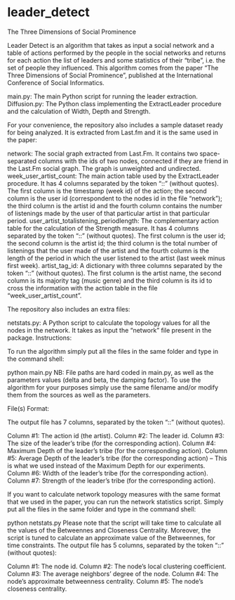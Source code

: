 # leader_detect
The Three Dimensions of Social Prominence

Leader Detect is an algorithm that takes as input a social network and a table of actions performed by the people in the social networks and returns for each action the list of leaders and some statistics of their “tribe”, i.e. the set of people they influenced. This algorithm comes from the paper “The Three Dimensions of Social Prominence”, published at the International Conference of Social Informatics.

  main.py: The main Python script for running the leader extraction.
  Diffusion.py: The Python class implementing the ExtractLeader procedure and the calculation of Width, Depth and Strength.

For your convenience, the repository also includes a sample dataset ready for being analyzed. It is extracted from Last.fm and it is the same used in the paper:

  network: The social graph extracted from Last.Fm. It contains two space-separated columns with the ids of two nodes, connected if they are friend in the Last.Fm social graph. The graph is unweighted and undirected.
  week_user_artist_count: The main action table used by the ExtractLeader procedure. It has 4 columns separated by the token “::” (without quotes). The first column is the timestamp (week id) of the action; the second column is the user id (correspondent to the nodes id in the file “network”); the third column is the artist id and the fourth column contains the number of listenings made by the user of that particular artist in that particular period.
  user_artist_totalistening_periodlength: The complementary action table for the calculation of the Strength measure. It has 4 columns separated by the token “::” (without quotes). The first column is the user id; the second column is the artist id; the third column is the total number of listenings that the user made of the artist and the fourth column is the length of the period in which the user listened to the artist (last week minus first week).
  artist_tag_id: A dictionary with three columns separated by the token “::” (without quotes). The first column is the artist name, the second column is its majority tag (music genre) and the third column is its id to cross the information with the action table in the file “week_user_artist_count”.

The repository also includes an extra files:

  netstats.py: A Python script to calculate the topology values for all the nodes in the network. It takes as input the “network” file present in the package.
Instructions:

To run the algorithm simply put all the files in the same folder and type in the command shell:

 python main.py 
NB: File paths are hard coded in main.py, as well as the parameters values (delta and beta, the damping factor). To use the algorithm for your purposes simply use the same filename and/or modify them from the sources as well as the parameters.

File(s) Format:

The output file has 7 columns, separated by the token “::” (without quotes).

Column #1: The action id (the artist).
Column #2: The leader id.
Column #3: The size of the leader’s tribe (for the corresponding action).
Column #4: Maximum Depth of the leader’s tribe (for the corresponding action).
Column #5: Average Depth of the leader’s tribe (for the corresponding action) – This is what we used instead of the Maximum Depth for our experiments.
Column #6: Width of the leader’s tribe (for the corresponding action).
Column #7: Strength of the leader’s tribe (for the corresponding action).

If you want to calculate network topology measures with the same format that we used in the paper, you can run the network statistics script. Simply put all the files in the same folder and type in the command shell:

 python netstats.py 
Please note that the script will take time to calculate all the values of the Betweennes and Closeness Centrality. Moreover, the script is tuned to calculate an approximate value of the Betweennes, for time constraints. The output file has 5 columns, separated by the token “::” (without quotes):

Column #1: The node id.
Column #2: The node’s local clustering coefficient.
Column #3: The average neighbors’ degree of the node.
Column #4: The node’s approximate betweenness centrality.
Column #5: The node’s closeness centrality.
